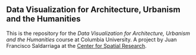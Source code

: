 ## Data Visualization for Architecture, Urbanism and the Humanities

This is the repository for the *Data Visualization for Architecture, Urbanism and the Humanities* course at Columbia University. A project by Juan Francisco Saldarriaga at the [Center for Spatial Research](http://c4sr.columbia.edu/).
